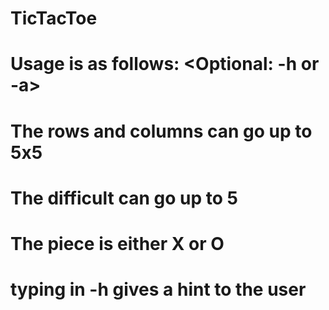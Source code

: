 # TicTacToe
# Usage is as follows: <rows> <columns> <difficulty> <piece> <Optional: -h or -a>
# The rows and columns can go up to 5x5 
# The difficult can go up to 5
# The piece is either X or O
# typing in -h gives a hint to the user 
